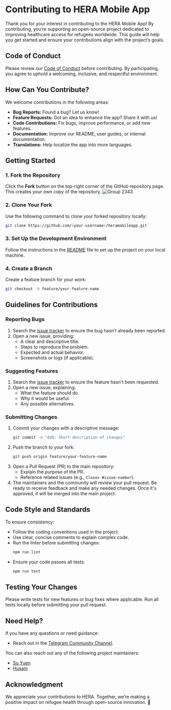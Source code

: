 # Contributing to HERA Mobile App

Thank you for your interest in contributing to the HERA Mobile App! By contributing, you’re supporting an open-source project dedicated to improving healthcare access for refugees worldwide. This guide will help you get started and ensure your contributions align with the project’s goals.


## Code of Conduct

Please review our [Code of Conduct](./CODE_OF_CONDUCT.md) before contributing. By participating, you agree to uphold a welcoming, inclusive, and respectful environment.

## How Can You Contribute?

We welcome contributions in the following areas:

- **Bug Reports:** Found a bug? Let us know!
- **Feature Requests:** Got an idea to enhance the app? Share it with us!
- **Code Contributions:** Fix bugs, improve performance, or add new features.
- **Documentation:** Improve our README, user guides, or internal documentation.
- **Translations:** Help localize the app into more languages.

## Getting Started

### 1. Fork the Repository
Click the **Fork** button on the top-right corner of the GitHub repository page. This creates your own copy of the repository.
![Group 2343](https://github.com/user-attachments/assets/5f12d8a2-e2d0-4e5a-9bda-7aed0e3b8e41)

### 2. Clone Your Fork
Use the following command to clone your forked repository locally:
```bash
git clone https://github.com/<your-username>/heramobileapp.git
```

### 3. Set Up the Development Environment
Follow the instructions in the [README](./README.md#installation) file to set up the project on your local machine.

### 4. Create a Branch
Create a feature branch for your work:
```bash
git checkout -b feature/your-feature-name
```

## Guidelines for Contributions

### Reporting Bugs
1. Search the [issue tracker](https://github.com/Hera-Digital-Health-Open-Source/heramobileapp/issues) to ensure the bug hasn’t already been reported.
2. Open a new issue, providing:
   - A clear and descriptive title.
   - Steps to reproduce the problem.
   - Expected and actual behavior.
   - Screenshots or logs (if applicable).

### Suggesting Features
1. Search the [issue tracker](https://github.com/Hera-Digital-Health-Open-Source/heramobileapp/issues) to ensure the feature hasn’t been requested.
2. Open a new issue, explaining:
   - What the feature should do.
   - Why it would be useful.
   - Any possible alternatives.

### Submitting Changes
1. Commit your changes with a descriptive message:
   ```bash
   git commit -m "Add: Short description of changes"
   ```
2. Push the branch to your fork:
   ```bash
   git push origin feature/your-feature-name
   ```
3. Open a Pull Request (PR) to the main repository:
   - Explain the purpose of the PR.
   - Reference related issues (e.g., `Closes #issue-number`).
4. The maintainers and the community will review your pull request. Be ready to receive feedback and make any needed changes. Once it's approved, it will be merged into the main project.

## Code Style and Standards

To ensure consistency:
- Follow the coding conventions used in the project.
- Use clear, concise comments to explain complex code.
- Run the linter before submitting changes:
   ```bash
   npm run lint
   ```
- Ensure your code passes all tests:
   ```bash
   npm run test
   ```

## Testing Your Changes

Please write tests for new features or bug fixes where applicable. Run all tests locally before submitting your pull request.

## Need Help?

If you have any questions or need guidance:
- Reach out in the [Telegram Community Channel](https://t.me/+NbEei69npAs1ZmM1).

You can also reach out any of the following project maintainers:
- [Su Yuen](https://github.com/suyuen)
- [Husam](https://github.com/husam79)

## Acknowledgment

We appreciate your contributions to HERA. Together, we’re making a positive impact on refugee health through open-source innovation. 💙
